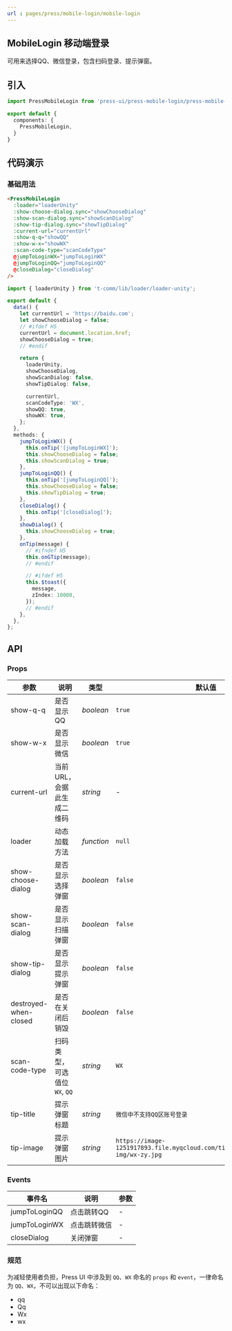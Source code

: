 ```yaml
---
url : pages/press/mobile-login/mobile-login
---
```


## MobileLogin 移动端登录

可用来选择QQ、微信登录，包含扫码登录、提示弹窗。

## 引入

```ts
import PressMobileLogin from 'press-ui/press-mobile-login/press-mobile-login';

export default {
  components: {
    PressMobileLogin,
  }
}
```

## 代码演示

### 基础用法

```html
<PressMobileLogin
  :loader="loaderUnity"
  :show-choose-dialog.sync="showChooseDialog"
  :show-scan-dialog.sync="showScanDialog"
  :show-tip-dialog.sync="showTipDialog"
  :current-url="currentUrl"
  :show-q-q="showQQ"
  :show-w-x="showWX"
  :scan-code-type="scanCodeType"
  @jumpToLoginWX="jumpToLoginWX"
  @jumpToLoginQQ="jumpToLoginQQ"
  @closeDialog="closeDialog"
/>
```

```ts
import { loaderUnity } from 't-comm/lib/loader/loader-unity';

export default {
  data() {
    let currentUrl = 'https://baidu.com';
    let showChooseDialog = false;
    // #ifdef H5
    currentUrl = document.location.href;
    showChooseDialog = true;
    // #endif

    return {
      loaderUnity,
      showChooseDialog,
      showScanDialog: false,
      showTipDialog: false,

      currentUrl,
      scanCodeType: 'WX',
      showQQ: true,
      showWX: true,
    };
  },
  methods: {
    jumpToLoginWX() {
      this.onTip('[jumpToLoginWX]');
      this.showChooseDialog = false;
      this.showScanDialog = true;
    },
    jumpToLoginQQ() {
      this.onTip('[jumpToLoginQQ]');
      this.showChooseDialog = false;
      this.showTipDialog = true;
    },
    closeDialog() {
      this.onTip('[closeDialog]');
    },
    showDialog() {
      this.showChooseDialog = true;
    },
    onTip(message) {
      // #ifndef H5
      this.onGTip(message);
      // #endif

      // #ifdef H5
      this.$toast({
        message,
        zIndex: 10000,
      });
      // #endif
    },
  },
};
```


## API

### Props


| 参数                  | 说明                          | 类型       | 默认值                                                                           |
| --------------------- | ----------------------------- | ---------- | -------------------------------------------------------------------------------- |
| show-q-q              | 是否显示 QQ                   | _boolean_  | `true`                                                                           |
| show-w-x              | 是否显示微信                  | _boolean_  | `true`                                                                           |
| current-url           | 当前 URL，会据此生成二维码    | _string_   | -                                                                                |
| loader                | 动态加载方法                  | _function_ | `null`                                                                           |
| show-choose-dialog    | 是否显示选择弹窗              | _boolean_  | `false`                                                                          |
| show-scan-dialog      | 是否显示扫描弹窗              | _boolean_  | `false`                                                                          |
| show-tip-dialog       | 是否显示提示弹窗              | _boolean_  | `false`                                                                          |
| destroyed-when-closed | 是否在关闭后销毁              | _boolean_  | `false`                                                                          |
| scan-code-type        | 扫码类型，可选值位 `WX`, `QQ` | _string_   | `WX`                                                                             |
| tip-title             | 提示弹窗标题                  | _string_   | `微信中不支持QQ区账号登录`                                                       |
| tip-image             | 提示弹窗图片                  | _string_   | `https://image-1251917893.file.myqcloud.com/tipcomm/public_dialog-img/wx-zy.jpg` |


### Events

| 事件名        | 说明         | 参数 |
| ------------- | ------------ | ---- |
| jumpToLoginQQ | 点击跳转QQ   | -    |
| jumpToLoginWX | 点击跳转微信 | -    |
| closeDialog   | 关闭弹窗     | -    |


### 规范

为减轻使用者负担，Press UI 中涉及到 `QQ`、`WX` 命名的 `props` 和 `event`，一律命名为 `QQ`、`WX`，不可以出现以下命名：

- qq
- Qq
- Wx
- wx

